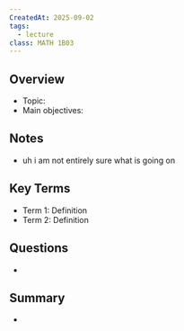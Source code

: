 ```yaml
---
CreatedAt: 2025-09-02
tags:
  - lecture
class: MATH 1B03
---
```

## Overview
- Topic:
- Main objectives:

## Notes
- uh i am not entirely sure what is going on 

## Key Terms
- Term 1: Definition
- Term 2: Definition

## Questions
- 

## Summary
- 
